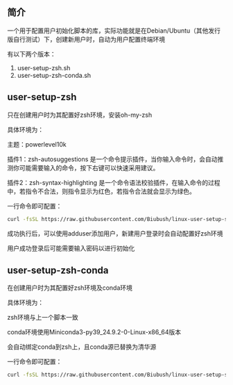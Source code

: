 ## 简介

一个用于配置用户初始化脚本的库，实际功能就是在Debian/Ubuntu（其他发行版自行测试）下，创建新用户时，自动为用户配置终端环境

有以下两个版本：

1. user-setup-zsh.sh
2. user-setup-zsh-conda.sh

## user-setup-zsh

只在创建用户时为其配置好zsh环境，安装oh-my-zsh

具体环境为：

主题：powerlevel10k

插件1：zsh-autosuggestions 是一个命令提示插件，当你输入命令时，会自动推测你可能需要输入的命令，按下右键可以快速采用建议。

插件2：zsh-syntax-highlighting 是一个命令语法校验插件，在输入命令的过程中，若指令不合法，则指令显示为红色，若指令合法就会显示为绿色。

一行命令即可配置：


```bash
curl -fsSL https://raw.githubusercontent.com/Biubush/linux-user-setup-scripts/master/user-setup-zsh.sh | sudo bash
```

成功执行后，可以使用adduser添加用户，新建用户登录时会自动配置好zsh环境

用户成功登录后可能需要输入密码以进行初始化

## user-setup-zsh-conda

在创建用户时为其配置好zsh环境及conda环境

具体环境为：

zsh环境与上一个脚本一致

conda环境使用Miniconda3-py39_24.9.2-0-Linux-x86_64版本

会自动绑定conda到zsh上，且conda源已替换为清华源

一行命令即可配置：

```bash
curl -fsSL https://raw.githubusercontent.com/Biubush/linux-user-setup-scripts/master/user-setup-zsh-conda.sh | sudo bash
```